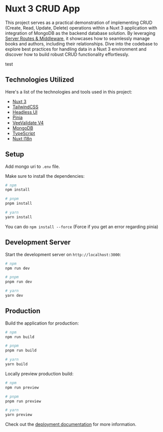 # Nuxt 3 CRUD App

This project serves as a practical demonstration of implementing CRUD (Create, Read, Update, Delete) operations within a Nuxt 3 application with integration of MongoDB as the backend database solution. By leveraging [Server Routes & Middleware](https://v3.nuxtjs.org/guide/directory-structure/server), it showcases how to seamlessly manage books and authors, including their relationships. Dive into the codebase to explore best practices for handling data in a Nuxt 3 environment and discover how to build robust CRUD functionality effortlessly.

test
## Technologies Utilized

Here's a list of the technologies and tools used in this project:

- [Nuxt 3](https://v3.nuxtjs.org)
- [TailwindCSS](https://tailwindcss.com/)
- [Headless UI](https://headlessui.com/)
- [Pinia](https://pinia.vuejs.org/)
- [VeeValidate V4](https://vee-validate.logaretm.com/v4/)
- [MongoDB](https://www.mongodb.com/)
- [TypeScript](https://www.typescriptlang.org/)
- [Nuxt I18n](https://i18n.nuxtjs.org/)



## Setup

Add mongo uri to `.env` file.

Make sure to install the dependencies:

```bash
# npm
npm install

# pnpm
pnpm install

# yarn
yarn install
```

You can do `npm install --force` (Force if you get an error regarding pinia)

## Development Server

Start the development server on `http://localhost:3000`:

```bash
# npm
npm run dev

# pnpm
pnpm run dev

# yarn
yarn dev
```

## Production

Build the application for production:

```bash
# npm
npm run build

# pnpm
pnpm run build

# yarn
yarn build
```

Locally preview production build:

```bash
# npm
npm run preview

# pnpm
pnpm run preview

# yarn
yarn preview
```

Check out the [deployment documentation](https://nuxt.com/docs/getting-started/deployment) for more information.
